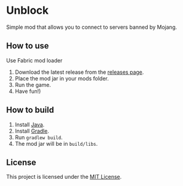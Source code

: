 # Unblock

Simple mod that allows you to connect to servers banned by Mojang.

## How to use
Use Fabric mod loader

1. Download the latest release from the [releases page](https://github.com/AntonIXO/unblock/releases).
2. Place the mod jar in your mods folder.
3. Run the game.
4. Have fun!)

## How to build

1. Install [Java](https://www.oracle.com/java/technologies/downloads/#java17).
2. Install [Gradle](https://gradle.org/install/).
3. Run `gradlew build`.
4. The mod jar will be in `build/libs`.

## License

This project is licensed under the [MIT License](LICENSE).
